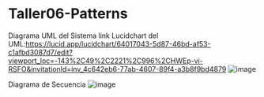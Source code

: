 # Taller06-Patterns

Diagrama UML del Sistema
link Lucidchart del UML:https://lucid.app/lucidchart/64017043-5d87-46bd-af53-c1afbd3087d7/edit?viewport_loc=-143%2C49%2C2221%2C996%2CHWEp-vi-RSFO&invitationId=inv_4c642eb6-77ab-4607-89f4-a3b8f9bd4879
![image](https://github.com/user-attachments/assets/90b68293-e1c3-46c2-b8f3-6c624c7ae757)

Diagrama de Secuencia
![image](https://github.com/user-attachments/assets/412eaf0f-8b70-48cd-b632-9578ba9ef287)




